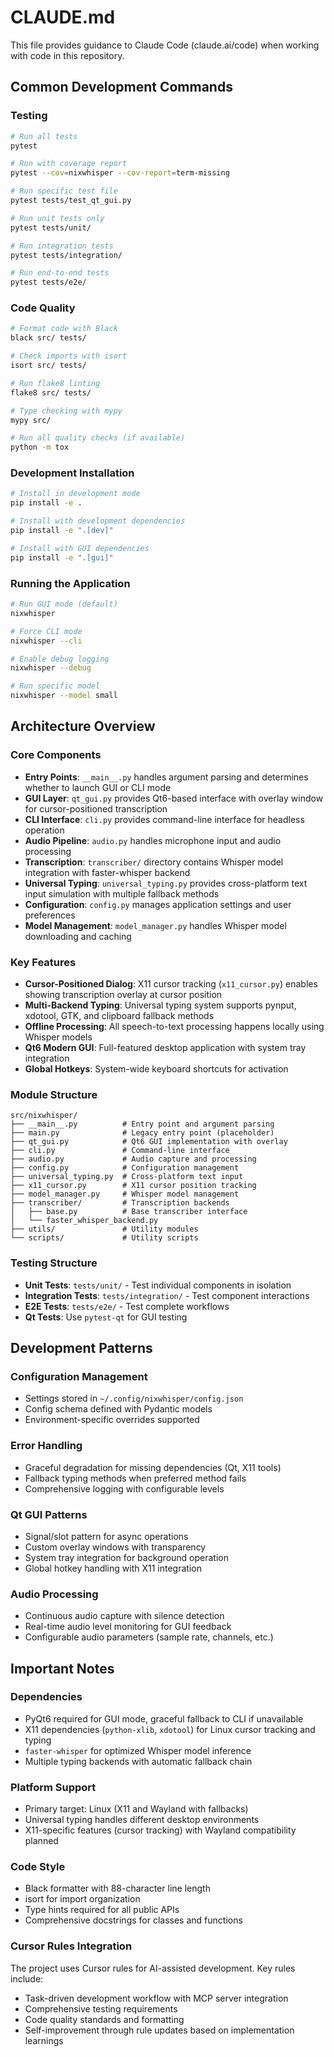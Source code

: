 # CLAUDE.md

This file provides guidance to Claude Code (claude.ai/code) when working with code in this repository.

## Common Development Commands

### Testing
```bash
# Run all tests
pytest

# Run with coverage report  
pytest --cov=nixwhisper --cov-report=term-missing

# Run specific test file
pytest tests/test_qt_gui.py

# Run unit tests only
pytest tests/unit/

# Run integration tests
pytest tests/integration/

# Run end-to-end tests
pytest tests/e2e/
```

### Code Quality
```bash
# Format code with Black
black src/ tests/

# Check imports with isort
isort src/ tests/

# Run flake8 linting
flake8 src/ tests/

# Type checking with mypy
mypy src/

# Run all quality checks (if available)
python -m tox
```

### Development Installation
```bash
# Install in development mode
pip install -e .

# Install with development dependencies
pip install -e ".[dev]"

# Install with GUI dependencies
pip install -e ".[gui]"
```

### Running the Application
```bash
# Run GUI mode (default)
nixwhisper

# Force CLI mode
nixwhisper --cli

# Enable debug logging
nixwhisper --debug

# Run specific model
nixwhisper --model small
```

## Architecture Overview

### Core Components

- **Entry Points**: `__main__.py` handles argument parsing and determines whether to launch GUI or CLI mode
- **GUI Layer**: `qt_gui.py` provides Qt6-based interface with overlay window for cursor-positioned transcription
- **CLI Interface**: `cli.py` provides command-line interface for headless operation
- **Audio Pipeline**: `audio.py` handles microphone input and audio processing
- **Transcription**: `transcriber/` directory contains Whisper model integration with faster-whisper backend
- **Universal Typing**: `universal_typing.py` provides cross-platform text input simulation with multiple fallback methods
- **Configuration**: `config.py` manages application settings and user preferences
- **Model Management**: `model_manager.py` handles Whisper model downloading and caching

### Key Features

- **Cursor-Positioned Dialog**: X11 cursor tracking (`x11_cursor.py`) enables showing transcription overlay at cursor position
- **Multi-Backend Typing**: Universal typing system supports pynput, xdotool, GTK, and clipboard fallback methods
- **Offline Processing**: All speech-to-text processing happens locally using Whisper models
- **Qt6 Modern GUI**: Full-featured desktop application with system tray integration
- **Global Hotkeys**: System-wide keyboard shortcuts for activation

### Module Structure

```
src/nixwhisper/
├── __main__.py          # Entry point and argument parsing
├── main.py              # Legacy entry point (placeholder)
├── qt_gui.py            # Qt6 GUI implementation with overlay
├── cli.py               # Command-line interface
├── audio.py             # Audio capture and processing
├── config.py            # Configuration management
├── universal_typing.py  # Cross-platform text input
├── x11_cursor.py        # X11 cursor position tracking
├── model_manager.py     # Whisper model management
├── transcriber/         # Transcription backends
│   ├── base.py          # Base transcriber interface
│   └── faster_whisper_backend.py
├── utils/               # Utility modules
└── scripts/             # Utility scripts
```

### Testing Structure

- **Unit Tests**: `tests/unit/` - Test individual components in isolation
- **Integration Tests**: `tests/integration/` - Test component interactions
- **E2E Tests**: `tests/e2e/` - Test complete workflows
- **Qt Tests**: Use `pytest-qt` for GUI testing

## Development Patterns

### Configuration Management
- Settings stored in `~/.config/nixwhisper/config.json`
- Config schema defined with Pydantic models
- Environment-specific overrides supported

### Error Handling
- Graceful degradation for missing dependencies (Qt, X11 tools)
- Fallback typing methods when preferred method fails
- Comprehensive logging with configurable levels

### Qt GUI Patterns
- Signal/slot pattern for async operations
- Custom overlay windows with transparency
- System tray integration for background operation
- Global hotkey handling with X11 integration

### Audio Processing
- Continuous audio capture with silence detection
- Real-time audio level monitoring for GUI feedback
- Configurable audio parameters (sample rate, channels, etc.)

## Important Notes

### Dependencies
- PyQt6 required for GUI mode, graceful fallback to CLI if unavailable
- X11 dependencies (`python-xlib`, `xdotool`) for Linux cursor tracking and typing
- `faster-whisper` for optimized Whisper model inference
- Multiple typing backends with automatic fallback chain

### Platform Support
- Primary target: Linux (X11 and Wayland with fallbacks)
- Universal typing handles different desktop environments
- X11-specific features (cursor tracking) with Wayland compatibility planned

### Code Style
- Black formatter with 88-character line length
- isort for import organization
- Type hints required for all public APIs
- Comprehensive docstrings for classes and functions

### Cursor Rules Integration
The project uses Cursor rules for AI-assisted development. Key rules include:
- Task-driven development workflow with MCP server integration
- Comprehensive testing requirements
- Code quality standards and formatting
- Self-improvement through rule updates based on implementation learnings